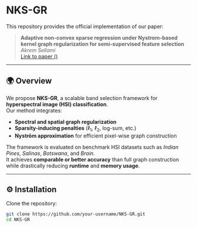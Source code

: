 # NKS-GR


This repository provides the official implementation of our paper:

> **Adaptive non-convex sparse regression under Nystrom-based kernel graph regularization for semi-supervised feature selection**  
> *Akrem Sellami*  
> [Link to paper ()](link)

---

## 🌍 Overview
We propose **NKS-GR**, a scalable band selection framework for **hyperspectral image (HSI) classification**.  
Our method integrates:
- **Spectral and spatial graph regularization**  
- **Sparsity-inducing penalties** ($\ell_1$, $\ell_2$, log-sum, etc.)  
- **Nyström approximation** for efficient pixel-wise graph construction  

The framework is evaluated on benchmark HSI datasets such as *Indian Pines*, *Salinas*, *Botswana*, and *Brain*.  
It achieves **comparable or better accuracy** than full graph construction while drastically reducing **runtime** and **memory usage**.

---

## ⚙️ Installation
Clone the repository:
```bash
git clone https://github.com/your-username/NKS-GR.git
cd NKS-GR
